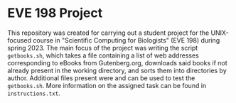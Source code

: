 # EVE 198 Project

This repository was created for carrying out a student project for the UNIX-focused course in "Scientific Computing for Biologists"  (EVE 198) during spring 2023. The main focus of the project was writing the script `getbooks.sh`, which takes a file containing a list of web addresses corresponding to eBooks from Gutenberg.org, downloads said books if not already present in the working directory, and sorts them into directories by author. Additional files present were and can be used to test the `getbooks.sh`. More information on the assigned task can be found in `instructions.txt`.

